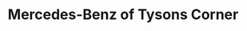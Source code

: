 ---
title: "Mercedes-Benz of Tysons Corner"
url: /vienna/mercedes-benz-of-tysons-corner/
shop: Autohaus
---